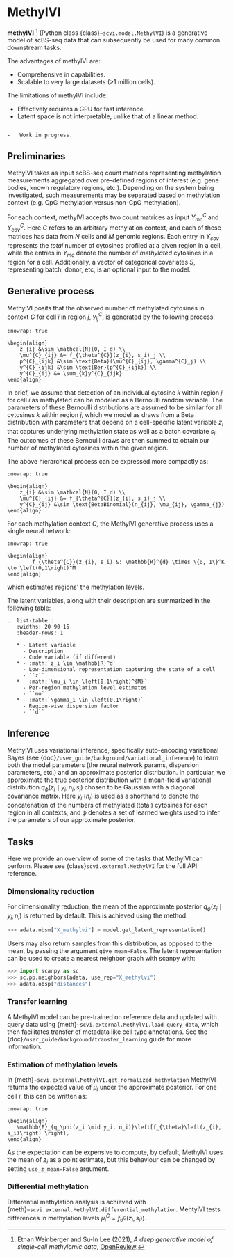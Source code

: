 # MethylVI

**methylVI** [^ref1] (Python class {class}`~scvi.model.MethylVI`) is a generative model of scBS-seq data that can subsequently
be used for many common downstream tasks.

The advantages of methylVI are:

-   Comprehensive in capabilities.
-   Scalable to very large datasets (>1 million cells).

The limitations of methylVI include:

-   Effectively requires a GPU for fast inference.
-   Latent space is not interpretable, unlike that of a linear method.

```{topic} Tutorials:

-   Work in progress.
```

## Preliminaries

MethylVI takes as input scBS-seq count matrices representing methylation measurements aggregated over pre-defined
regions of interest (e.g. gene bodies, known regulatory regions, etc.). Depending on the system being investigated,
such measurements may be separated based on methylation context (e.g. CpG methylation versus non-CpG methylation).

For each context, methylVI accepts two count matrices as input $Y^{C}_{mc}$ and $Y^{C}_{cov}$. Here $C$ refers to
an arbitrary methylation context, and each of these matrices has data from $N$ cells and $M$ genomic regions.
Each entry in $Y_{cov}$ represents the _total_ number of cytosines profiled at a given region in a cell, while the
entries in $Y_{mc}$ denote the number of _methylated_ cytosines in a region  for a cell.  Additionally, a vector of
categorical covariates $S$, representing batch, donor, etc, is an optional input to the model.

## Generative process

MethylVI posits that the observed number of methylated cytosines in context $C$ for cell $i$ in region $j$,
$y^{C}_{ij}$, is generated by the following process:

```{math}
:nowrap: true

\begin{align}
    z_{i} &\sim \mathcal{N}(0, I_d) \\
    \mu^{C}_{ij} &= f_{\theta^{C}}(z_{i}, s_i)_j \\
    p^{C}_{ijk} &\sim \text{Beta}(\mu^{C}_{ij}, \gamma^{C}_j) \\
    y^{C}_{ijk} &\sim \text{Ber}(p^{C}_{ijk}) \\
    y^{C}_{ij} &= \sum_{k}y^{C}_{ijk}
\end{align}
```

In brief, we assume that detection of an individual cytosine $k$ within region $j$ for cell $i$ as methylated
can  be modeled as a Bernoulli random variable. The parameters of these Bernoulli distributions are
assumed to be similar for all cytosines $k$ within region $j$, which we model as draws from a Beta distribution with
parameters that depend on a cell-specific latent variable $z_i$ that captures underlying methylation state as well
as a batch covariate $s_i$. The outcomes of these Bernoulli draws are then summed to obtain our number of methylated
cytosines within the given region.

The above hierarchical process can be expressed more compactly as:

```{math}
:nowrap: true

\begin{align}
    z_{i} &\sim \mathcal{N}(0, I_d) \\
    \mu^{C}_{ij} &= f_{\theta^{C}}(z_{i}, s_i)_j \\
    y^{C}_{ij} &\sim \text{BetaBinomial}(n_{ij}, \mu_{ij}, \gamma_{j})
\end{align}
```

For each methylation context $C$, the MethylVI generative process uses a single neural network:

```{math}
:nowrap: true

\begin{align}
        f_{\theta^{C}}(z_{i}, s_i) &: \mathbb{R}^{d} \times \{0, 1\}^K \to \left(0,1\right)^M
\end{align}
```

which estimates regions' the methylation levels.

The latent variables, along with their description are summarized in the following table:

```{eval-rst}
.. list-table::
   :widths: 20 90 15
   :header-rows: 1

   * - Latent variable
     - Description
     - Code variable (if different)
   * - :math:`z_i \in \mathbb{R}^d`
     - Low-dimensional representation capturing the state of a cell
     - ``z``
   * - :math:`\mu_i \in \left(0,1\right)^{M}`
     - Per-region methylation level estimates
     - ``mu``
   * - :math:`\gamma_i \in \left(0,1\right)`
     - Region-wise dispersion factor
     - ``d``
```

## Inference

MethylVI uses variational inference, specifically auto-encoding variational Bayes
(see {doc}`/user_guide/background/variational_inference`) to learn both the model parameters (the neural network params,
dispersion parameters, etc.) and an approximate posterior distribution. In particular, we approximate the true posterior
distribution with a mean-field variational distribution $q_{\phi}(z_i \mid y_i, n_i, s_i)$ chosen to be Gaussian
with a diagonal covariance matrix. Here $y_i$ ($n_i$) is used as a shorthand to denote the concatenation of the numbers
of methylated (total) cytosines for each region in all contexts, and $\phi$ denotes a set of learned weights used to
infer the parameters of our approximate posterior.

## Tasks

Here we provide an overview of some of the tasks that MethylVI can perform. Please see {class}`scvi.external.MethylVI`
for the full API reference.

### Dimensionality reduction

For dimensionality reduction, the mean of the approximate posterior $q_\phi(z_i \mid y_i, n_i)$ is returned by default.
This is achieved using the method:

```python
>>> adata.obsm["X_methylvi"] = model.get_latent_representation()
```

Users may also return samples from this distribution, as opposed to the mean, by passing the argument `give_mean=False`.
The latent representation can be used to create a nearest neighbor graph with scanpy with:

```python
>>> import scanpy as sc
>>> sc.pp.neighbors(adata, use_rep="X_methylvi")
>>> adata.obsp["distances"]
```

### Transfer learning

A MethylVI model can be pre-trained on reference data and updated with query data using {meth}`~scvi.external.MethylVI.load_query_data`, which then facilitates transfer of metadata like cell type annotations. See the {doc}`/user_guide/background/transfer_learning` guide for more information.

### Estimation of methylation levels

In {meth}`~scvi.external.MethylVI.get_normalized_methylation` MethylVI returns the expected value of $\mu_i$ under the approximate posterior. For one cell $i$, this can be written as:

```{math}
:nowrap: true

\begin{align}
   \mathbb{E}_{q_\phi(z_i \mid y_i, n_i)}\left[f_{\theta}\left(z_{i}, s_i)\right) \right],
\end{align}
```

As the expectation can be expensive to compute, by default, MethylVI uses the mean of $z_i$ as a point estimate, but this behaviour can be changed by setting `use_z_mean=False` argument.

### Differential methylation

Differential methylation analysis is achieved with {meth}`~scvi.external.MethylVI.differential_methylation`.
MehtylVI tests differences in methylation levels $\mu^{C}_{i} = f_{\theta^{C}}\left(z_{i}, s_i)\right)$.

[^ref1]:
    Ethan Weinberger and Su-In Lee (2021),
    _A deep generative model of single-cell methylomic data_,
    [OpenReview](https://openreview.net/forum?id=Mg2DM0F3AY).
